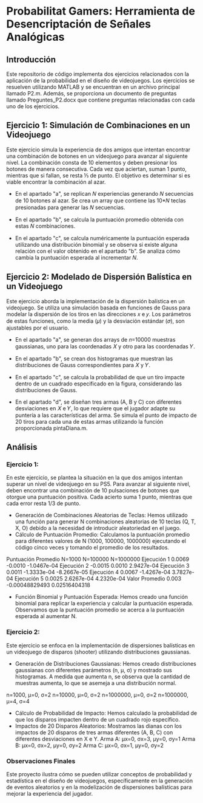 # Probabilitat Gamers: Herramienta de Desencriptación de Señales Analógicas

## Introducción
Este repositorio de código implementa dos ejercicios relacionados con la aplicación de la probabilidad en el diseño de videojuegos. Los ejercicios se resuelven utilizando MATLAB y se encuentran en un archivo principal llamado P2.m. Además, se proporciona un documento de preguntas llamado Preguntes_P2.docx que contiene preguntas relacionadas con cada uno de los ejercicios.

## Ejercicio 1: Simulación de Combinaciones en un Videojuego
Este ejercicio simula la experiencia de dos amigos que intentan encontrar una combinación de botones en un videojuego para avanzar al siguiente nivel. La combinación consta de 10 elementos y deben presionar los botones de manera consecutiva. Cada vez que aciertan, suman 1 punto, mientras que si fallan, se resta ⅓ de punto. El objetivo es determinar si es viable encontrar la combinación al azar.

- En el apartado "a", se replican 𝑁 experiencias generando 𝑁 secuencias de 10 botones al azar. Se crea un array que contiene las 10*𝑁 teclas presionadas para generar las 𝑁 secuencias.

- En el apartado "b", se calcula la puntuación promedio obtenida con estas 𝑁 combinaciones.

- En el apartado "c", se calcula numéricamente la puntuación esperada utilizando una distribución binomial y se observa si existe alguna relación con el valor obtenido en el apartado "b". Se analiza cómo cambia la puntuación esperada al incrementar 𝑁.

## Ejercicio 2: Modelado de Dispersión Balística en un Videojuego
Este ejercicio aborda la implementación de la dispersión balística en un videojuego. Se utiliza una simulación basada en funciones de Gauss para modelar la dispersión de los tiros en las direcciones 𝑥 e 𝑦. Los parámetros de estas funciones, como la media (𝜇) y la desviación estándar (𝜎), son ajustables por el usuario.

- En el apartado "a", se generan dos arrays de 𝑛=10000 muestras gaussianas, uno para las coordenadas 𝑋 y otro para las coordenadas 𝑌.

- En el apartado "b", se crean dos histogramas que muestran las distribuciones de Gauss correspondientes para 𝑋 y 𝑌.

- En el apartado "c", se calcula la probabilidad de que un tiro impacte dentro de un cuadrado especificado en la figura, considerando las distribuciones de Gauss.

- En el apartado "d", se diseñan tres armas (A, B y C) con diferentes desviaciones en 𝑋 e 𝑌, lo que requiere que el jugador adapte su puntería a las características del arma. Se simula el punto de impacto de 20 tiros para cada una de estas armas utilizando la función proporcionada pintaDiana.m.

## Análisis
### Ejercicio 1:
En este ejercicio, se plantea la situación en la que dos amigos intentan superar un nivel de videojuego en su PS5. Para avanzar al siguiente nivel, deben encontrar una combinación de 10 pulsaciones de botones que otorgue una puntuación positiva. Cada acierto suma 1 punto, mientras que cada error resta 1/3 de punto.
- Generación de Combinaciones Aleatorias de Teclas: Hemos utilizado una función para generar N combinaciones aleatorias de 10 teclas (Q, T, X, O) debido a la necesidad de introducir aleatoriedad en el juego.
- Cálculo de Puntuación Promedio: Calculamos la puntuación promedio para diferentes valores de N (1000, 100000, 1000000) ejecutando el código cinco veces y tomando el promedio de los resultados.
 
Puntuación Promedio	N=1000	N=100000	N=1000000
Ejecución 1	0.0069	-0.0010	-1.0467e-04
Ejecución 2	-0.0015	0.0010	2.9427e-04
Ejecución 3	0.0011	-1.3333e-04	-8.2667e-05
Ejecución 4	0.0067	-1.4267e-04	3.7827e-04
Ejecución 5	0.0025	2.6267e-04	4.2320e-04
Valor Promedio	0.003	-0.00048829493	0.02516404318

- Función Binomial y Puntuación Esperada: Hemos creado una función binomial para replicar la experiencia y calcular la puntuación esperada. Observamos que la puntuación promedio se acerca a la puntuación esperada al aumentar N.

### Ejercicio 2:
Este ejercicio se enfoca en la implementación de dispersiones balísticas en un videojuego de disparos (shooter) utilizando distribuciones gaussianas.
- Generación de Distribuciones Gaussianas: Hemos creado distribuciones gaussianas con diferentes parámetros (n, μ, σ) y mostrado sus histogramas. A medida que aumenta n, se observa que la cantidad de muestras aumenta, lo que se asemeja a una distribución normal.

n=1000, μ=0, σ=2
n=10000, μ=0, σ=2
n=1000000, μ=0, σ=2
n=1000000, μ=4, σ=4
- Cálculo de Probabilidad de Impacto: Hemos calculado la probabilidad de que los disparos impacten dentro de un cuadrado rojo específico.
- Impactos de 20 Disparos Aleatorios: Mostramos las dianas con los impactos de 20 disparos de tres armas diferentes (A, B, C) con diferentes desviaciones en X e Y.
Arma A: μx=0, σx=3, μy=0, σy=1
Arma B: μx=0, σx=2, μy=0, σy=2
Arma C: μx=0, σx=1, μy=0, σy=2

### Observaciones Finales
Este proyecto ilustra cómo se pueden utilizar conceptos de probabilidad y estadística en el diseño de videojuegos, específicamente en la generación de eventos aleatorios y en la modelización de dispersiones balísticas para mejorar la experiencia del jugador.
